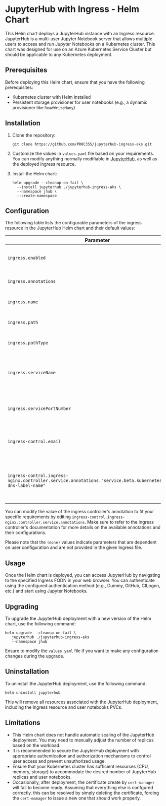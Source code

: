 # JupyterHub with Ingress - Helm Chart

This Helm chart deploys a JupyterHub instance with an Ingress resource. JupyterHub is a multi-user Jupyter Notebook server that allows multiple users to access and run Jupyter Notebooks on a Kubernetes cluster. This chart was designed for use on an Azure Kubernetes Service Cluster but should be applicable to any Kubernetes deployment.

## Prerequisites

Before deploying this Helm chart, ensure that you have the following prerequisites:

- Kubernetes cluster with Helm installed
- Persistent storage provisioner for user notebooks (e.g., a dynamic provisioner like `ReadWriteMany`)

## Installation

1. Clone the repository:

   ```shell
   git clone https://github.com/PR0C355/jupyterhub-ingress-aks.git
   ```

2. Customize the values in `values.yaml` file based on your requirements. You can modify anything normally modifiable in [JupyterHub](https://z2jh.jupyter.org/en/stable/resources/reference.html#helm-chart-configuration-reference), as well as the deployed ingress resource. 

3. Install the Helm chart:

   ```shell
   helm upgrade --cleanup-on-fail \
     --install jupyterhub ./jupyterhub-ingress-aks \
     --namespace jhub \
     --create-namespace
   ```

## Configuration

The following table lists the configurable parameters of the ingress resource in the JupyterHub Helm chart and their default values:

| Parameter                                                                                                        | Description                                                         | Default                                                                               |
|------------------------------------------------------------------------------------------------------------------|---------------------------------------------------------------------|---------------------------------------------------------------------------------------|
| `ingress.enabled`                                                                                                | Enables Ingress resource creation                                   | `True`                                                                                |
| `ingress.annotations`                                                                                            | Ingress resource annotations                                        | `service.beta.kubernetes.io/azure-load-balancer-health-probe-request-path : /healthz` |
| `ingress.name`                                                                                                   | Name of the ingress resource                                        | `jhub-ingress`                                                                        |
| `ingress.path`                                                                                                   | The path for the ingress rule                                       | `/`                                                                                |
| `ingress.pathType`                                                                                               | The path type for the ingress rule                                  | `Prefix`                                                                                |
| `ingress.serviceName`                                                                                            | The name of the service that the ingress rule will route to         | `proxy-public`                                                                        |
| `ingress.servicePortNumber`                                                                                      | The port of the service that the ingress rule will route to         | `80`                                                                                  |
| `ingress-control.email`                                                                                          | The email to verify domain ownership with                           | (none)                                                                                |
| `ingress-control.ingress-nginx.controller.service.annotations."service.beta.kubernetes.io/azure-dns-label-name"` | The DNS label to use for an Azure Load Balancer to provision a FQDN | `jupyterhub`                                                                          |


You can modify the value of the ingress controller's annotation to fit your specific requirements by editing `ingress-control.ingress-nginx.controller.service.annotations`. Make sure to refer to the Ingress controller's documentation for more details on the available annotations and their configurations.

Please note that the `(none)` values indicate parameters that are dependent on user configuration and are not provided in the given Ingress file.

## Usage

Once the Helm chart is deployed, you can access JupyterHub by navigating to the specified Ingress FQDN in your web browser. You can authenticate using the configured authentication method (e.g., Dummy, GitHub, CILogon, etc.) and start using Jupyter Notebooks.

## Upgrading

To upgrade the JupyterHub deployment with a new version of the Helm chart, use the following command:

```shell
helm upgrade --cleanup-on-fail \
   jupyterhub ./jupyterhub-ingress-aks
   --namespace jhub
```

Ensure to modify the `values.yaml` file if you want to make any configuration changes during the upgrade.

## Uninstallation

To uninstall the JupyterHub deployment, use the following command:

```shell
helm uninstall jupyterhub
```

This will remove all resources associated with the JupyterHub deployment, including the Ingress resource and user notebooks PVCs.

## Limitations

- This Helm chart does not handle automatic scaling of the JupyterHub deployment. You may need to manually adjust the number of replicas based on the workload.
- It is recommended to secure the JupyterHub deployment with appropriate authentication and authorization mechanisms to control user access and prevent unauthorized usage.
- Ensure that your Kubernetes cluster has sufficient resources (CPU, memory, storage) to accommodate the desired number of JupyterHub replicas and user notebooks.
- Occasionally, after deployment, the certificate create by `cert-manager` will fail to become ready. Assuming that everything else is confgured correctly. this can be resolved by simply deleting the certificate, forcing the `cert-manager` to issue a new one that should work properly.